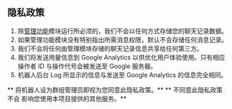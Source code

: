 ## 隐私政策

1. 除[管理功能](//administration-functions.md)模块运行所必须的，我们不会以任何方式存储您的聊天记录数据。
2. 如果管理功能模块没有特别指出所需消息权限，默认不会存储任何消息记录。
3. 我们不会将任何由管理模块存储的聊天记录信息共享给任何第三方。
4. 我们将发送用量信息到 Google Analytics 以供优化用户体验使用。只有相应操作者 ID 与操作代号会被发送至 Google 服务器。
5. 机器人后台 Log 所显示的信息与发送至 Google Analytics 的信息完全相同。

** 将机器人设为群组管理员即视为您同意此隐私政策。**
** 不同意此隐私政策 不会 影响您使用本项目提供的其他服务。**